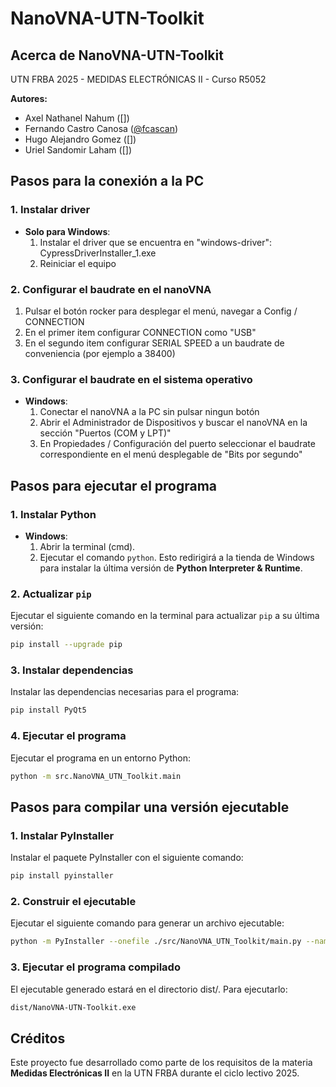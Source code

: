 # NanoVNA-UTN-Toolkit

## Acerca de NanoVNA-UTN-Toolkit
UTN FRBA 2025 - MEDIDAS ELECTRÓNICAS II - Curso R5052

**Autores:**
- Axel Nathanel Nahum ([])
- Fernando Castro Canosa ([@fcascan](https://github.com/fcascan))
- Hugo Alejandro Gomez ([])
- Uriel Sandomir Laham ([])

## Pasos para la conexión a la PC
### 1. Instalar driver
- **Solo para Windows**: 
  1. Instalar el driver que se encuentra en "windows-driver": CypressDriverInstaller_1.exe
  2. Reiniciar el equipo

### 2. Configurar el baudrate en el nanoVNA
  1. Pulsar el botón rocker para desplegar el menú, navegar a Config / CONNECTION
  2. En el primer item configurar CONNECTION como "USB"
  3. En el segundo item configurar SERIAL SPEED a un baudrate de conveniencia (por ejemplo a 38400)

### 3. Configurar el baudrate en el sistema operativo
- **Windows**: 
  1. Conectar el nanoVNA a la PC sin pulsar ningun botón
  2. Abrir el Administrador de Dispositivos y buscar el nanoVNA en la sección "Puertos (COM y LPT)"
  3. En Propiedades / Configuración del puerto seleccionar el baudrate correspondiente en el menú desplegable de "Bits por segundo"

## Pasos para ejecutar el programa
### 1. Instalar Python
- **Windows**: 
  1. Abrir la terminal (cmd).
  2. Ejecutar el comando `python`. Esto redirigirá a la tienda de Windows para instalar la última versión de **Python Interpreter & Runtime**.

### 2. Actualizar `pip`
Ejecutar el siguiente comando en la terminal para actualizar `pip` a su última versión:
```bash
pip install --upgrade pip
```

### 3. Instalar dependencias
Instalar las dependencias necesarias para el programa:
```bash
pip install PyQt5
```

### 4. Ejecutar el programa
Ejecutar el programa en un entorno Python:
```bash
python -m src.NanoVNA_UTN_Toolkit.main
```

## Pasos para compilar una versión ejecutable
### 1. Instalar PyInstaller
Instalar el paquete PyInstaller con el siguiente comando:
```bash
pip install pyinstaller
```

### 2. Construir el ejecutable
Ejecutar el siguiente comando para generar un archivo ejecutable:
```bash
python -m PyInstaller --onefile ./src/NanoVNA_UTN_Toolkit/main.py --name "NanoVNA-UTN-Toolkit" --icon=icon.ico --hidden-import=PyQt5
```

### 3. Ejecutar el programa compilado
El ejecutable generado estará en el directorio dist/. Para ejecutarlo:
```bash
dist/NanoVNA-UTN-Toolkit.exe
```

## Créditos
Este proyecto fue desarrollado como parte de los requisitos de la materia **Medidas Electrónicas II** en la UTN FRBA durante el ciclo lectivo 2025.
